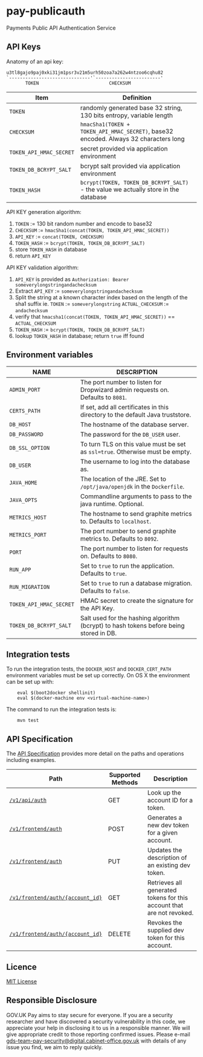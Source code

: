 # pay-publicauth
Payments Public API Authentication Service

## API Keys

Anatomy of an api key:

```
u3tl8gajo9paj0xki31jm1psr3v21m5urh50zoa7a262w4ntzoo6cqhu82
`------------------------------'`------------------------'
       TOKEN                          CHECKSUM
```

| Item | Definition |
|------|------------|
| `TOKEN` | randomly generated base 32 string, 130 bits entropy, variable length |
| `CHECKSUM` | `hmacSha1(TOKEN + TOKEN_API_HMAC_SECRET)`, base32 encoded. Always 32 characters long |
| `TOKEN_API_HMAC_SECRET` | secret provided via application environment |
| `TOKEN_DB_BCRYPT_SALT` | bcrypt salt provided via application environment |
| `TOKEN_HASH` | `bcrypt(TOKEN, TOKEN_DB_BCRYPT_SALT)` - the value we actually store in the database |

API KEY generation algorithm:

1. `TOKEN` := 130 bit random number and encode to base32
2. `CHECKSUM` := `hmacSha1(concat(TOKEN, TOKEN_API_HMAC_SECRET))`
3. `API_KEY` := `concat(TOKEN, CHECKSUM)`
4. `TOKEN_HASH` := `bcrypt(TOKEN, TOKEN_DB_BCRYPT_SALT)`
5. store `TOKEN_HASH` in database
6. return `API_KEY`

API KEY validation algorithm:

1. `API_KEY` is provided as `Authorization: Bearer someverylongstringandachecksum`
2. Extract `API_KEY` := `someverylongstringandachecksum`
3. Split the string at a known character index based on the length of the sha1 suffix ie. `TOKEN` := `someverylongstring` `ACTUAL_CHECKSUM` := `andachecksum`
4. verify that `hmacsha1(concat(TOKEN, TOKEN_API_HMAC_SECRET))` == `ACTUAL_CHECKSUM`
5. `TOKEN_HASH` := `bcrypt(TOKEN, TOKEN_DB_BCRYPT_SALT)`
6. lookup `TOKEN_HASH` in database; return `true` iff found

## Environment variables
| NAME                    | DESCRIPTION                                                                    |
| ----------------------- | ------------------------------------------------------------------------------ |
| `ADMIN_PORT`            | The port number to listen for Dropwizard admin requests on. Defaults to `8081`. |
| `CERTS_PATH`            | If set, add all certificates in this directory to the default Java truststore. |
| `DB_HOST`               | The hostname of the database server. |
| `DB_PASSWORD`           | The password for the `DB_USER` user. |
| `DB_SSL_OPTION`         | To turn TLS on this value must be set as `ssl=true`. Otherwise must be empty. |
| `DB_USER`               | The username to log into the database as. |
| `JAVA_HOME`             | The location of the JRE. Set to `/opt/java/openjdk` in the `Dockerfile`. |
| `JAVA_OPTS`             | Commandline arguments to pass to the java runtime. Optional. |
| `METRICS_HOST`          | The hostname to send graphite metrics to. Defaults to `localhost`. |
| `METRICS_PORT`          | The port number to send graphite metrics to. Defaults to `8092`. |
| `PORT`                  | The port number to listen for requests on. Defaults to `8080`. |
| `RUN_APP`               | Set to `true` to run the application. Defaults to `true`. |
| `RUN_MIGRATION`         | Set to `true` to run a database migration. Defaults to `false`. |
| `TOKEN_API_HMAC_SECRET` | HMAC secret to create the signature for the API Key. |
| `TOKEN_DB_BCRYPT_SALT`  | Salt used for the hashing algorithm (bcrypt) to hash tokens before being stored in DB. |

## Integration tests

To run the integration tests, the `DOCKER_HOST` and `DOCKER_CERT_PATH` environment variables must be set up correctly. On OS X the environment can be set up with:

```
    eval $(boot2docker shellinit)
    eval $(docker-machine env <virtual-machine-name>)

```

The command to run the integration tests is:

```
    mvn test
```

## API Specification

The [API Specification](docs/api_specification.md) provides more detail on the paths and operations including examples.

| Path                          | Supported Methods | Description                        |
| ----------------------------- | ----------------- | ---------------------------------- |
|[```/v1/api/auth```](docs/api_specification.md#get-v1apiauth)              | GET    |  Look up the account ID for a token.            |
|[```/v1/frontend/auth```](docs/api_specification.md#post-v1frontendauth)             | POST   |  Generates a new dev token for a given account. |
|[```/v1/frontend/auth```](docs/api_specification.md#put-v1frontendauth)             | PUT   |  Updates the description of an existing dev token. |
|[```/v1/frontend/auth/{account_id}```](docs/api_specification.md#get-v1frontendauthaccount_id)             | GET   |  Retrieves all generated tokens for this account that are not revoked. |
|[```/v1/frontend/auth/{account_id}```](docs/api_specification.md#delete-v1frontendauthaccount_id)             | DELETE   |  Revokes the supplied dev token for this account. |

## Licence

[MIT License](LICENSE)

## Responsible Disclosure

GOV.UK Pay aims to stay secure for everyone. If you are a security researcher and have discovered a security vulnerability in this code, we appreciate your help in disclosing it to us in a responsible manner. We will give appropriate credit to those reporting confirmed issues. Please e-mail gds-team-pay-security@digital.cabinet-office.gov.uk with details of any issue you find, we aim to reply quickly.

